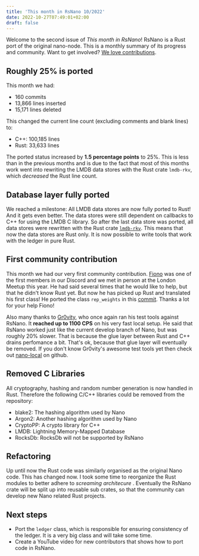```yaml
---
title: 'This month in RsNano 10/2022'
date: 2022-10-27T07:49:01+02:00
draft: false
---
```


<script>
  import { StatusGraph } from '$lib/Status';
</script>

Welcome to the second issue of _This month in RsNano_! RsNano is a Rust port of the original nano-node. This is a monthly
summary of its progress and community. Want to get involved? [We love contributions](https://rsnano.com/#community).

## Roughly 25% is ported

This month we had:

- 160 commits
- 13,866 lines inserted
- 15,171 lines deleted

This changed the current line count (excluding comments and blank lines) to:

- C++: 100,185 lines
- Rust: 33,633 lines

The ported status increased by **1.5 percentage points** to 25%. This is less than in the previous months and is
due to the fact that most of this months work went into rewriting the LMDB data stores with the Rust crate `lmdb-rkv`,
which _decreased_ the Rust line count.

<StatusGraph highlight="2022-10"/>

## Database layer fully ported

We reached a milestone: All LMDB data stores are now fully ported to Rust! And it gets even better. The data stores were
still dependent on callbacks to C++ for using the LMDB C library. So after the last data
store was ported, all data stores were rewritten with the Rust crate [`lmdb-rkv`](https://crates.io/crates/lmdb-rkv).
This means that now the data stores are Rust only. It is now possible to write tools that work with the ledger in
pure Rust.

## First community contribution

This month we had our very first community contribution. [Fiono](https://github.com/Fiono11) was one of the first members in our Discord and we met in person at the London Meetup this year. He had said several times that he would like to help, but that he didn't know Rust yet. But now he has picked up Rust and translated his first class! He ported the class `rep_weights` in this [commit](https://github.com/simpago/rsnano-node/commit/977048478f700ee37723825e677e7916dc19fd80). Thanks a lot for your help Fiono!

Also many thanks to [Gr0vity](https://github.com/gr0vity-dev), who once again ran his test tools against
RsNano. It **reached up to 1100 CPS** on his very fast local setup. He said that RsNano worked just like the current develop branch of Nano, but was roughly 20% slower. That is
because the glue layer between Rust and C++ drains perfomance a bit. That's ok, because that glue layer will eventually
be removed. If you don't know Gr0vity's awesome test tools yet then check out [nano-local](https://github.com/gr0vity-dev/nano-local) on github.

## Removed C Libraries

All cryptography, hashing and random number generation is now handled in Rust. Therefore the following C/C++ libraries could be
removed from the repository:

- blake2: The hashing algorithm used by Nano
- Argon2: Another hashing algorithm used by Nano
- CryptoPP: A crypto library for C++
- LMDB: Lightning Memory-Mapped Database
- RocksDb: RocksDb will not be supported by RsNano

## Refactoring

Up until now the Rust code was similarly organised as the original Nano code. This has changed now. I took some time to
reorganize the Rust modules to better adhere to _screaming architecure_ . Eventually the RsNano crate will be split up into reusable sub crates, so that the community can develop new Nano related Rust projects.

## Next steps

- Port the `ledger` class, which is responsible for ensuring consistency of the ledger. It is a very big class and will
  take some time.
- Create a YouTube video for new contributors that shows how to port code in RsNano.
